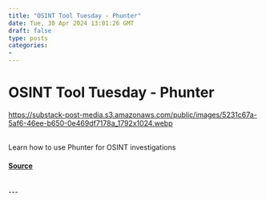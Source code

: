 ```yaml
---
title: "OSINT Tool Tuesday - Phunter"
date: Tue, 30 Apr 2024 13:01:26 GMT
draft: false
type: posts
categories: 
- 
---
```

# OSINT Tool Tuesday - Phunter
https://substack-post-media.s3.amazonaws.com/public/images/5231c67a-5af6-46ee-b650-0e469df7178a_1792x1024.webp
<br/>

<br/>
Learn how to use Phunter for OSINT investigations

#### [Source](https://osintnewsletter.com/p/phunter)

<br/>
---
